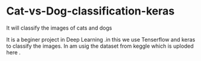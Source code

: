 # Cat-vs-Dog-classification-keras
It will classify the images of cats and dogs

It is a beginer project in Deep Learning .in this we use Tenserflow and keras
 to classify the images.
      In am usig the dataset from keggle which is uploded here .
      

